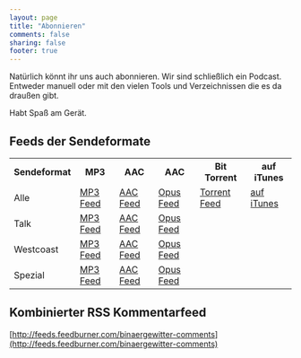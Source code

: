 ```yaml
---
layout: page
title: "Abonnieren"
comments: false
sharing: false
footer: true
---
```

Natürlich könnt ihr uns auch abonnieren. Wir sind schließlich ein Podcast. Entweder manuell oder mit den vielen Tools und Verzeichnissen die es da draußen gibt.

Habt Spaß am Gerät.

## Feeds der Sendeformate

<table class='table'>
  <tr>
    <th>Sendeformat</th>
    <th>MP3</th>
    <th>AAC</th>
    <th>AAC</th>
    <th>Bit Torrent</th>
    <th>auf iTunes</th>
  </tr>
  <tr>
  <td>Alle</td>
  <td><a href="http://blog.binaergewitter.de/podcast_feed/all/mp3/rss.xml">MP3 Feed</a></td>
  <td><a href="http://blog.binaergewitter.de/podcast_feed/all/aac/rss.xml">AAC Feed</a></td>
  <td><a href="http://blog.binaergewitter.de/podcast_feed/all/opus/rss.xml">Opus Feed</a></td>
  <td><a href="http://bitlove.org/binaergewitter/talk/feed">Torrent Feed</a></td>
  <td><a href="http://itunes.apple.com/de/podcast/binargewitter/id216877594">auf iTunes</a></td>
  </tr>
  <tr>
    <td>Talk</td>
    <td><a href="http://blog.binaergewitter.de/podcast_feed/talk/mp3/rss.xml">MP3 Feed</a></td>
    <td><a href="http://blog.binaergewitter.de/podcast_feed/talk/aac/rss.xml">AAC Feed</a></td>
    <td><a href="http://blog.binaergewitter.de/podcast_feed/talk/opus/rss.xml">Opus Feed</a></td>
  </tr>
  <tr>
    <td>Westcoast</td>
    <td><a href="http://blog.binaergewitter.de/podcast_feed/westcoast/mp3/rss.xml">MP3 Feed</a></td>
    <td><a href="http://blog.binaergewitter.de/podcast_feed/westcoast/aac/rss.xml">AAC Feed</a></td>
    <td><a href="http://blog.binaergewitter.de/podcast_feed/westcoast/opus/rss.xml">Opus Feed</a></td>
  </tr>
  <tr>
    <td>Spezial</td>
    <td><a href="http://blog.binaergewitter.de/podcast_feed/spezial/mp3/rss.xml">MP3 Feed</a></td>
    <td><a href="http://blog.binaergewitter.de/podcast_feed/spezial/aac/rss.xml">AAC Feed</a></td>
    <td><a href="http://blog.binaergewitter.de/podcast_feed/spezial/opus/rss.xml">Opus Feed</a></td>
  </tr>
</table>

## Kombinierter RSS Kommentarfeed

[http://feeds.feedburner.com/binaergewitter-comments](http://feeds.feedburner.com/binaergewitter-comments)

